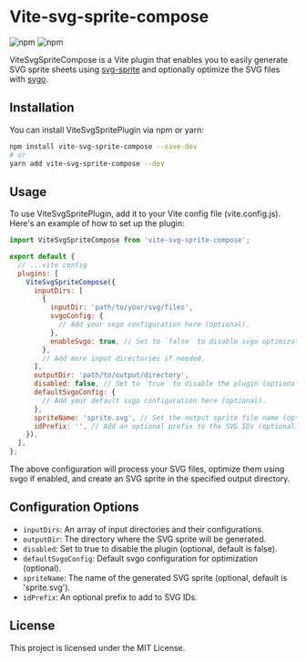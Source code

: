 # Vite-svg-sprite-compose

![npm](https://img.shields.io/npm/v/vite-svg-sprite-compose)
![npm](https://img.shields.io/npm/dt/vite-svg-sprite-compose)

ViteSvgSpriteCompose is a Vite plugin that enables you to easily generate SVG sprite sheets using [svg-sprite](https://github.com/jkphl/svg-sprite) and optionally optimize the SVG files with [svgo](https://github.com/svg/svgo).

## Installation

You can install ViteSvgSpritePlugin via npm or yarn:

```bash
npm install vite-svg-sprite-compose --save-dev
# or
yarn add vite-svg-sprite-compose --dev
```

## Usage
To use ViteSvgSpritePlugin, add it to your Vite config file (vite.config.js). Here's an example of how to set up the plugin:

```javascript
import ViteSvgSpriteCompose from 'vite-svg-sprite-compose';

export default {
  // ...vite config 
  plugins: [
    ViteSvgSpriteCompose({
      inputDirs: [
        {
          inputDir: 'path/to/your/svg/files',
          svgoConfig: {
            // Add your svgo configuration here (optional).
          },
          enableSvgo: true, // Set to `false` to disable svgo optimization (optional).
        },
        // Add more input directories if needed.
      ],
      outputDir: 'path/to/output/directory',
      disabled: false, // Set to `true` to disable the plugin (optional).
      defaultSvgoConfig: {
        // Add your default svgo configuration here (optional).
      },
      spriteName: 'sprite.svg', // Set the output sprite file name (optional).
      idPrefix: '', // Add an optional prefix to the SVG IDs (optional).
    }),
  ],
};

```

The above configuration will process your SVG files, optimize them using svgo if enabled, and create an SVG sprite in the specified output directory.

## Configuration Options
* `inputDirs`: An array of input directories and their configurations.
* `outputDir`: The directory where the SVG sprite will be generated.
* `disabled`: Set to true to disable the plugin (optional, default is false).
* `defaultSvgoConfig`: Default svgo configuration for optimization (optional).
* `spriteName`: The name of the generated SVG sprite (optional, default is 'sprite.svg').
* `idPrefix`: An optional prefix to add to SVG IDs.

## License
This project is licensed under the MIT License.

